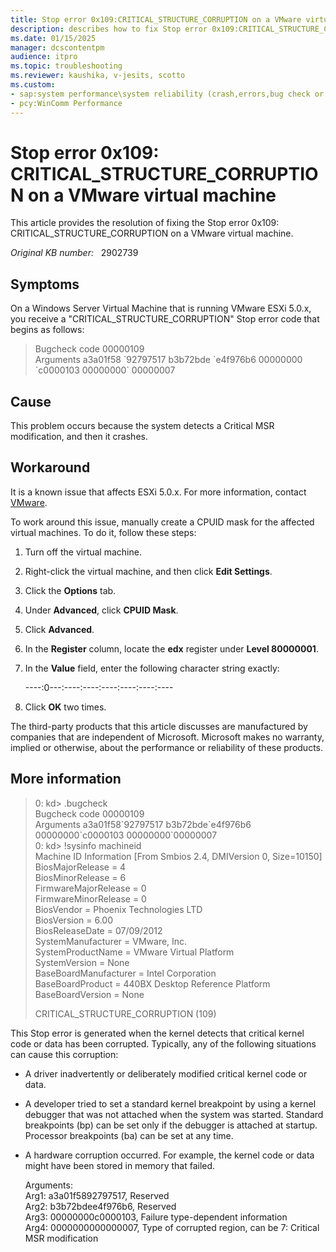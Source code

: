 ```yaml
---
title: Stop error 0x109:CRITICAL_STRUCTURE_CORRUPTION on a VMware virtual machine
description: describes how to fix Stop error 0x109:CRITICAL_STRUCTURE_CORRUPTION on a VMware virtual machine
ms.date: 01/15/2025
manager: dcscontentpm
audience: itpro
ms.topic: troubleshooting
ms.reviewer: kaushika, v-jesits, scotto
ms.custom:
- sap:system performance\system reliability (crash,errors,bug check or blue screen,unexpected reboot)
- pcy:WinComm Performance
---
```

# Stop error 0x109: CRITICAL_STRUCTURE_CORRUPTION on a VMware virtual machine

This article provides the resolution of fixing the Stop error 0x109: CRITICAL_STRUCTURE_CORRUPTION on a VMware virtual machine.

_Original KB number:_ &nbsp; 2902739

## Symptoms

On a Windows Server Virtual Machine that is running VMware ESXi 5.0.x, you receive a "CRITICAL_STRUCTURE_CORRUPTION" Stop error code that begins as follows:

> Bugcheck code 00000109  
Arguments a3a01f58 \`92797517 b3b72bde \`e4f976b6 00000000 \`c0000103 00000000\` 00000007

## Cause

This problem occurs because the system detects a Critical MSR modification, and then it crashes.

## Workaround

It is a known issue that affects ESXi 5.0.x. For more information, contact [VMware](https://www.vmware.com/).

To work around this issue, manually create a CPUID mask for the affected virtual machines. To do it, follow these steps:

1. Turn off the virtual machine.
2. Right-click the virtual machine, and then click **Edit Settings**.
3. Click the **Options** tab.
4. Under **Advanced**, click **CPUID Mask**.
5. Click **Advanced**.
6. In the **Register** column, locate the **edx** register under **Level 80000001**.
7. In the **Value** field, enter the following character string exactly:

   \----:0---:----:----:----:----:----:----

8. Click **OK** two times.

The third-party products that this article discusses are manufactured by companies that are independent of Microsoft. Microsoft makes no warranty, implied or otherwise, about the performance or reliability of these products.

## More information

> 0: kd> .bugcheck  
Bugcheck code 00000109  
Arguments a3a01f58\`92797517 b3b72bde\`e4f976b6 00000000\`c0000103 00000000\`00000007  
0: kd> !sysinfo machineid  
Machine ID Information [From Smbios 2.4, DMIVersion 0, Size=10150]  
BiosMajorRelease = 4  
BiosMinorRelease = 6  
FirmwareMajorRelease = 0  
FirmwareMinorRelease = 0  
BiosVendor = Phoenix Technologies LTD  
BiosVersion = 6.00  
BiosReleaseDate = 07/09/2012  
SystemManufacturer = VMware, Inc.  
SystemProductName = VMware Virtual Platform  
SystemVersion = None  
BaseBoardManufacturer = Intel Corporation  
BaseBoardProduct = 440BX Desktop Reference Platform  
BaseBoardVersion = None  
>
> CRITICAL_STRUCTURE_CORRUPTION (109)

This Stop error is generated when the kernel detects that critical kernel code or data has been corrupted. Typically, any of the following situations can cause this corruption:

- A driver inadvertently or deliberately modified critical kernel code or data.
- A developer tried to set a standard kernel breakpoint by using a kernel debugger that was not attached when the system was started. Standard breakpoints (bp) can be set only if the debugger is attached at startup. Processor breakpoints (ba) can be set at any time.
- A hardware corruption occurred. For example, the kernel code or data might have been stored in memory that failed.

    Arguments:  
    Arg1: a3a01f5892797517, Reserved  
    Arg2: b3b72bdee4f976b6, Reserved  
    Arg3: 00000000c0000103, Failure type-dependent information  
    Arg4: 0000000000000007, Type of corrupted region, can be 7: Critical MSR modification
